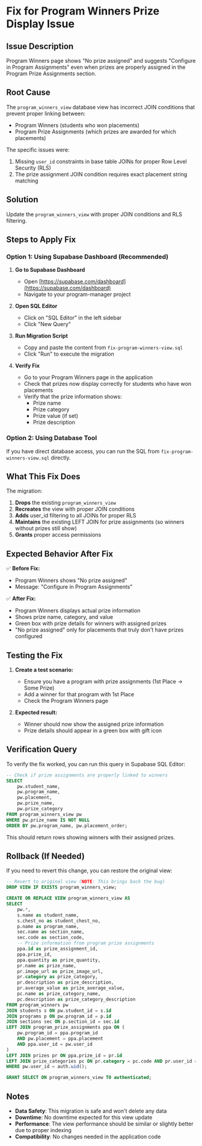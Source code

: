 # Fix for Program Winners Prize Display Issue

## Issue Description
Program Winners page shows "No prize assigned" and suggests "Configure in Program Assignments" even when prizes are properly assigned in the Program Prize Assignments section.

## Root Cause
The `program_winners_view` database view has incorrect JOIN conditions that prevent proper linking between:
- Program Winners (students who won placements)
- Program Prize Assignments (which prizes are awarded for which placements)

The specific issues were:
1. Missing `user_id` constraints in base table JOINs for proper Row Level Security (RLS)
2. The prize assignment JOIN condition requires exact placement string matching

## Solution
Update the `program_winners_view` with proper JOIN conditions and RLS filtering.

## Steps to Apply Fix

### Option 1: Using Supabase Dashboard (Recommended)

1. **Go to Supabase Dashboard**
   - Open [https://supabase.com/dashboard](https://supabase.com/dashboard)
   - Navigate to your program-manager project

2. **Open SQL Editor**
   - Click on "SQL Editor" in the left sidebar
   - Click "New Query"

3. **Run Migration Script**
   - Copy and paste the content from `fix-program-winners-view.sql`
   - Click "Run" to execute the migration

4. **Verify Fix**
   - Go to your Program Winners page in the application
   - Check that prizes now display correctly for students who have won placements
   - Verify that the prize information shows:
     - Prize name
     - Prize category
     - Prize value (if set)
     - Prize description

### Option 2: Using Database Tool
If you have direct database access, you can run the SQL from `fix-program-winners-view.sql` directly.

## What This Fix Does

The migration:
1. **Drops** the existing `program_winners_view`
2. **Recreates** the view with proper JOIN conditions
3. **Adds** user_id filtering to all JOINs for proper RLS
4. **Maintains** the existing LEFT JOIN for prize assignments (so winners without prizes still show)
5. **Grants** proper access permissions

## Expected Behavior After Fix

✅ **Before Fix:**
- Program Winners shows "No prize assigned" 
- Message: "Configure in Program Assignments"

✅ **After Fix:**
- Program Winners displays actual prize information
- Shows prize name, category, and value
- Green box with prize details for winners with assigned prizes
- "No prize assigned" only for placements that truly don't have prizes configured

## Testing the Fix

1. **Create a test scenario:**
   - Ensure you have a program with prize assignments (1st Place → Some Prize)
   - Add a winner for that program with 1st Place
   - Check the Program Winners page

2. **Expected result:**
   - Winner should now show the assigned prize information
   - Prize details should appear in a green box with gift icon

## Verification Query

To verify the fix worked, you can run this query in Supabase SQL Editor:

```sql
-- Check if prize assignments are properly linked to winners
SELECT 
    pw.student_name,
    pw.program_name,
    pw.placement,
    pw.prize_name,
    pw.prize_category
FROM program_winners_view pw
WHERE pw.prize_name IS NOT NULL
ORDER BY pw.program_name, pw.placement_order;
```

This should return rows showing winners with their assigned prizes.

## Rollback (If Needed)

If you need to revert this change, you can restore the original view:

```sql
-- Revert to original view (NOTE: This brings back the bug)
DROP VIEW IF EXISTS program_winners_view;

CREATE OR REPLACE VIEW program_winners_view AS
SELECT 
    pw.*,
    s.name as student_name,
    s.chest_no as student_chest_no,
    p.name as program_name,
    sec.name as section_name,
    sec.code as section_code,
    -- Prize information from program prize assignments
    ppa.id as prize_assignment_id,
    ppa.prize_id,
    ppa.quantity as prize_quantity,
    pr.name as prize_name,
    pr.image_url as prize_image_url,
    pr.category as prize_category,
    pr.description as prize_description,
    pr.average_value as prize_average_value,
    pc.name as prize_category_name,
    pc.description as prize_category_description
FROM program_winners pw
JOIN students s ON pw.student_id = s.id
JOIN programs p ON pw.program_id = p.id
JOIN sections sec ON p.section_id = sec.id
LEFT JOIN program_prize_assignments ppa ON (
    pw.program_id = ppa.program_id 
    AND pw.placement = ppa.placement
    AND ppa.user_id = pw.user_id
)
LEFT JOIN prizes pr ON ppa.prize_id = pr.id
LEFT JOIN prize_categories pc ON pr.category = pc.code AND pr.user_id = pc.user_id
WHERE pw.user_id = auth.uid();

GRANT SELECT ON program_winners_view TO authenticated;
```

## Notes

- **Data Safety**: This migration is safe and won't delete any data
- **Downtime**: No downtime expected for this view update
- **Performance**: The view performance should be similar or slightly better due to proper indexing
- **Compatibility**: No changes needed in the application code
